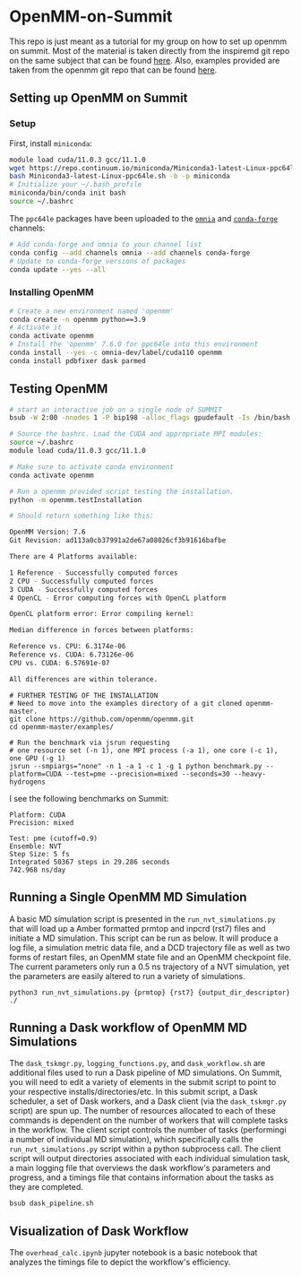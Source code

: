# OpenMM-on-Summit

This repo is just meant as a tutorial for my group on how to set up openmm on summit.
Most of the material is taken directly from the inspiremd git repo on the same subject that can be found [here](https://github.com/inspiremd/conda-recipes-summit).
Also, examples provided are taken from the openmm git repo that can be found [here](https://github.com/openmm/openmm).

## Setting up OpenMM on Summit

### Setup

First, install `miniconda`:
```bash
module load cuda/11.0.3 gcc/11.1.0
wget https://repo.continuum.io/miniconda/Miniconda3-latest-Linux-ppc64le.sh
bash Miniconda3-latest-Linux-ppc64le.sh -b -p miniconda
# Initialize your ~/.bash_profile
miniconda/bin/conda init bash
source ~/.bashrc
```

The `ppc64le` packages have been uploaded to the [`omnia`](https://anaconda.org/omnia) and [`conda-forge`](https://anaconda.org/conda-forge) channels:
```bash
# Add conda-forge and omnia to your channel list
conda config --add channels omnia --add channels conda-forge
# Update to conda-forge versions of packages
conda update --yes --all
```
### Installing OpenMM

```bash
# Create a new environment named 'openmm'
conda create -n openmm python==3.9
# Activate it
conda activate openmm
# Install the 'openmm' 7.6.0 for ppc64le into this environment
conda install --yes -c omnia-dev/label/cuda110 openmm
conda install pdbfixer dask parmed
```

## Testing OpenMM

```bash
# start an interactive job on a single node of SUMMIT
bsub -W 2:00 -nnodes 1 -P bip198 -alloc_flags gpudefault -Is /bin/bash

# Source the bashrc. Load the CUDA and appropriate MPI modules:
source ~/.bashrc
module load cuda/11.0.3 gcc/11.1.0

# Make sure to activate conda environment
conda activate openmm

# Run a openmm provided script testing the installation.
python -m openmm.testInstallation

# Should return something like this:

OpenMM Version: 7.6
Git Revision: ad113a0cb37991a2de67a08026cf3b91616bafbe

There are 4 Platforms available:

1 Reference - Successfully computed forces
2 CPU - Successfully computed forces
3 CUDA - Successfully computed forces
4 OpenCL - Error computing forces with OpenCL platform

OpenCL platform error: Error compiling kernel: 

Median difference in forces between platforms:

Reference vs. CPU: 6.3174e-06
Reference vs. CUDA: 6.73126e-06
CPU vs. CUDA: 6.57691e-07

All differences are within tolerance.
```

```
# FURTHER TESTING OF THE INSTALLATION
# Need to move into the examples directory of a git cloned openmm-master. 
git clone https://github.com/openmm/openmm.git
cd openmm-master/examples/

# Run the benchmark via jsrun requesting
# one resource set (-n 1), one MPI process (-a 1), one core (-c 1), one GPU (-g 1)
jsrun --smpiargs="none" -n 1 -a 1 -c 1 -g 1 python benchmark.py --platform=CUDA --test=pme --precision=mixed --seconds=30 --heavy-hydrogens
```
I see the following benchmarks on Summit:
```
Platform: CUDA
Precision: mixed

Test: pme (cutoff=0.9)
Ensemble: NVT
Step Size: 5 fs
Integrated 50367 steps in 29.286 seconds
742.968 ns/day
```

## Running a Single OpenMM MD Simulation
A basic MD simulation script is presented in the `run_nvt_simulations.py` that will load up a Amber formatted prmtop and inpcrd (rst7) files and initiate a MD simulation. 
This script can be run as below. 
It will produce a log file, a simulation metric data file, and a DCD trajectory file as well as two forms of restart files, an OpenMM state file and an OpenMM checkpoint file. 
The current parameters only run a 0.5 ns trajectory of a NVT simulation, yet the parameters are easily altered to run a variety of simulations.

```
python3 run_nvt_simulations.py {prmtop} {rst7} {output_dir_descriptor} ./
```

## Running a Dask workflow of OpenMM MD Simulations

The `dask_tskmgr.py`, `logging_functions.py`, and `dask_workflow.sh` are additional files used to run a Dask pipeline of MD simulations. 
On Summit, you will need to edit a variety of elements in the submit script to point to your respective installs/directories/etc. 
In this submit script, a Dask scheduler, a set of Dask workers, and a Dask client (via the `dask_tskmgr.py` script) are spun up. 
The number of resources allocated to each of these commands is dependent on the number of workers that will complete tasks in the workflow. 
The client script controls the number of tasks (performingi a number of individual MD simulation), which specifically calls the `run_nvt_simulations.py` script within a python subprocess call. 
The client script will output directories associated with each individual simulation task, a main logging file that overviews the dask workflow's parameters and progress, and a timings file that contains information about the tasks as they are completed.

```
bsub dask_pipeline.sh
```

## Visualization of Dask Workflow
The `overhead_calc.ipynb` jupyter notebook is a basic notebook that analyzes the timings file to depict the workflow's efficiency.  



